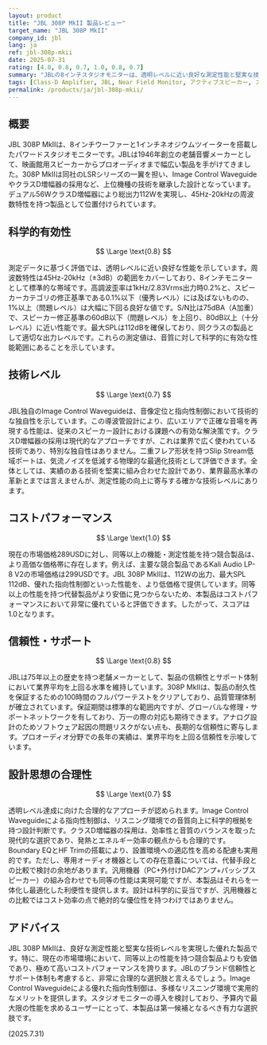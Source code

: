 ```yaml
---
layout: product
title: "JBL 308P MkII 製品レビュー"
target_name: "JBL 308P MkII"
company_id: jbl
lang: ja
ref: jbl-308p-mkii
date: 2025-07-31
rating: [4.0, 0.8, 0.7, 1.0, 0.8, 0.7]
summary: "JBLの8インチスタジオモニターは、透明レベルに近い良好な測定性能と堅実な技術レベルに加え、優れたコストパフォーマンスを両立した製品です。"
tags: [Class-D Amplifier, JBL, Near Field Monitor, アクティブスピーカー, スタジオモニター]
permalink: /products/ja/jbl-308p-mkii/
---
```

## 概要

JBL 308P MkIIは、8インチウーファーと1インチネオジウムツイーターを搭載したパワードスタジオモニターです。JBLは1946年創立の老舗音響メーカーとして、映画館用スピーカーからプロオーディオまで幅広い製品を手がけてきました。308P MkIIは同社のLSRシリーズの一翼を担い、Image Control WaveguideやクラスD増幅器の採用など、上位機種の技術を継承した設計となっています。デュアル56WクラスD増幅器により総出力112Wを実現し、45Hz-20kHzの周波数特性を持つ製品として位置付けられています。

## 科学的有効性

$$ \Large \text{0.8} $$

測定データに基づく評価では、透明レベルに近い良好な性能を示しています。周波数特性は45Hz-20kHz（±3dB）の範囲をカバーしており、8インチモニターとして標準的な帯域です。高調波歪率は1kHz/2.83Vrms出力時0.2%と、スピーカーカテゴリの修正基準である0.1%以下（優秀レベル）には及ばないものの、1%以上（問題レベル）は大幅に下回る良好な値です。S/N比は75dBA（A加重）で、スピーカー修正基準の60dB以下（問題レベル）を上回り、80dB以上（十分レベル）に近い性能です。最大SPLは112dBを確保しており、同クラスの製品として適切な出力レベルです。これらの測定値は、音質に対して科学的に有効な性能範囲にあることを示しています。

## 技術レベル

$$ \Large \text{0.7} $$

JBL独自のImage Control Waveguideは、音像定位と指向性制御において技術的な独自性を示しています。この導波管設計により、広いエリアで正確な音場を再現する性能は、従来のスピーカー設計における課題への有効な解決策です。クラスD増幅器の採用は現代的なアプローチですが、これは業界で広く使われている技術であり、特別な独自性はありません。二重フレア形状を持つSlip Stream低域ポートは、気流ノイズを低減する物理的な最適化技術として評価できます。全体としては、実績のある技術を堅実に組み合わせた設計であり、業界最高水準の革新とまでは言えませんが、測定性能の向上に寄与する確かな技術レベルにあります。

## コストパフォーマンス

$$ \Large \text{1.0} $$

現在の市場価格289USDに対し、同等以上の機能・測定性能を持つ競合製品は、より高価な価格帯に存在します。例えば、主要な競合製品であるKali Audio LP-8 V2の市場価格は299USDです。JBL 308P MkIIは、112Wの出力、最大SPL 112dB、優れた指向性制御といった性能を、より低価格で提供しています。同等以上の性能を持つ代替製品がより安価に見つからないため、本製品はコストパフォーマンスにおいて非常に優れていると評価できます。したがって、スコアは1.0となります。

## 信頼性・サポート

$$ \Large \text{0.8} $$

JBLは75年以上の歴史を持つ老舗メーカーとして、製品の信頼性とサポート体制において業界平均を上回る水準を維持しています。308P MkIIは、製品の耐久性を保証するための100時間のフルパワーテストをクリアしており、品質管理体制が確立されています。保証期間は標準的な範囲内ですが、グローバルな修理・サポートネットワークを有しており、万一の際の対応も期待できます。アナログ設計のためソフトウェア起因の問題リスクがない点も、長期的な信頼性に寄与します。プロオーディオ分野での長年の実績は、業界平均を上回る信頼性を示唆しています。

## 設計思想の合理性

$$ \Large \text{0.7} $$

透明レベル達成に向けた合理的なアプローチが認められます。Image Control Waveguideによる指向性制御は、リスニング環境での音質向上に科学的根拠を持つ設計判断です。クラスD増幅器の採用は、効率性と音質のバランスを取った現代的な選択であり、発熱とエネルギー効率の観点からも合理的です。Boundary EQとHF Trimの搭載により、設置環境への適応性を高める配慮も実用的です。ただし、専用オーディオ機器としての存在意義については、代替手段との比較で検討の余地があります。汎用機器（PC+外付けDACアンプ+パッシブスピーカー）の組み合わせでも同等の性能は実現可能ですが、本製品はそれらを一体化し最適化した利便性を提供します。設計は科学的に妥当ですが、汎用機器との比較ではコスト効率の点で絶対的な優位性を持つわけではありません。

## アドバイス

JBL 308P MkIIは、良好な測定性能と堅実な技術レベルを実現した優れた製品です。特に、現在の市場環境において、同等以上の性能を持つ競合製品よりも安価であり、極めて高いコストパフォーマンスを誇ります。JBLのブランド信頼性とサポート体制も考慮すると、非常に合理的な選択肢と言えるでしょう。Image Control Waveguideによる優れた指向性制御は、多様なリスニング環境で実用的なメリットを提供します。スタジオモニターの導入を検討しており、予算内で最大限の性能を求めるユーザーにとって、本製品は第一候補となるべき有力な選択肢です。

(2025.7.31)

